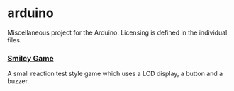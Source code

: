 # arduino
Miscellaneous project for the Arduino. Licensing is defined in the individual files.

### [Smiley Game](smiley_game)
A small reaction test style game which uses a LCD display, a button and a buzzer.
